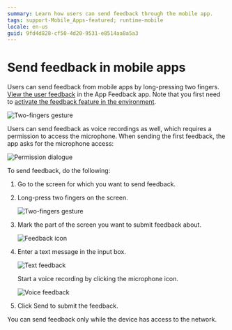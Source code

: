 ```yaml
---
summary: Learn how users can send feedback through the mobile app.
tags: support-Mobile_Apps-featured; runtime-mobile
locale: en-us
guid: 9fd4d828-cf50-4d20-9531-e8514aa8a5a3
---
```


# Send feedback in mobile apps

Users can send feedback from mobile apps by long-pressing two fingers. [View the user feedback](user-feedback-handle.md) in the App Feedback app. Note that you first need to [activate the feedback feature in the environment](user-feedback-enable.md).

![Two-fingers gesture](images/app-feedback-send-mobile-1.png?width=300)

Users can send feedback as voice recordings as well, which requires a permission to access the microphone. When sending the first feedback, the app asks for the microphone access:

![Permission dialogue](images/app-feedback-send-mobile-2.png?width=300)

To send feedback, do the following:

1. Go to the screen for which you want to send feedback.

1. Long-press two fingers on the screen.

    ![Two-fingers gesture](images/app-feedback-send-mobile-3.png)

1. Mark the part of the screen you want to submit feedback about.  

    ![Feedback icon](images/app-feedback-send-mobile-5.png?width=300)

1. Enter a text message in the input box.  

    ![Text feedback](images/app-feedback-send-mobile-6.png?width=300)

    Start a voice recording by clicking the microphone icon.

    ![Voice feedback](images/app-feedback-send-mobile-7.png?width=300)

1. Click Send to submit the feedback.

<div class="info" markdown="1">

You can send feedback only while the device has access to the network.

</div>
